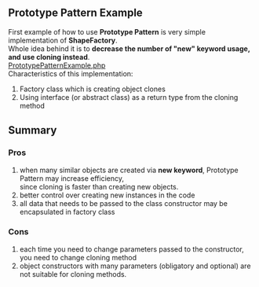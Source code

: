 ## Prototype Pattern Example
First example of how to use **Prototype Pattern** is very simple implementation of **ShapeFactory**. <br />
Whole idea behind it is to **decrease the number of "new" keyword usage, and use cloning instead**. <br />
[PrototypePatternExample.php](PrototypePatternExample.php)<br />
Characteristics of this implementation:
 1. Factory class which is creating object clones
 2. Using interface (or abstract class) as a return type from the cloning method

## Summary
### Pros
 1. when many similar objects are created via **new keyword**, Prototype Pattern may increase efficiency, <br />
 since cloning is faster than creating new objects.
 2. better control over creating new instances in the code
 3. all data that needs to be passed to the class constructor may be encapsulated in factory class

### Cons
 1. each time you need to change parameters passed to the constructor, you need to change cloning method
 2. object constructors with many parameters (obligatory and optional) are not suitable for cloning methods.
